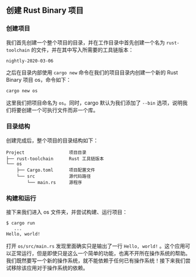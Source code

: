 ## 创建 Rust Binary 项目

### 创建项目
我们首先创建一个整个项目的目录，并在工作目录中首先创建一个名为 `rust-toolchain` 的文件，并在其中写入所需要的工具链版本：
```
nightly-2020-03-06
```

之后在目录内部使用 `cargo new` 命令在我们的项目目录内创建一个新的 Rust Binary 项目 os，命令如下：

```bash
cargo new os
```

这里我们把项目命名为 `os`。同时，cargo 默认为我们添加了 `--bin` 选项，说明我们将要创建一个可执行文件而非一个库。

### 目录结构

创建完成后，整个项目的目录结构如下：
```
Project                 项目目录
├── rust-toolchain      Rust 工具链版本
└── os
    ├── Cargo.toml      项目配置文件
    └── src             源代码路径
        └── main.rs     源程序
```

### 构建和运行

接下来我们进入 os 文件夹，并尝试构建、运行项目：

```bash
$ cargo run
   ...
Hello, world!
```

打开 `os/src/main.rs` 发现里面确实只是输出了一行 `Hello, world!` 。这个应用可以正常运行，但是即使只是这么一个简单的功能，也离不开所在操作系统的帮助。我们既然要写一个新的操作系统，就不能依赖于任何已有操作系统！接下来我们尝试移除该应用对于操作系统的依赖。